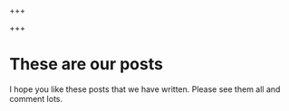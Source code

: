 +++

+++

# These are our posts

I hope you like these posts that we have written. Please see them all and comment lots.
